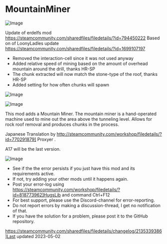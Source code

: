 # MountainMiner

![Image](https://i.imgur.com/buuPQel.png)

Update of erdelfs mod
https://steamcommunity.com/sharedfiles/filedetails/?id=794450222
Based on of LoonyLadles update
https://steamcommunity.com/sharedfiles/filedetails/?id=1699107197

- Removed the interaction-cell since it was not used anyway
- Added relative speed of mining based on the amount of overhead mountain around the drill, thanks HR-SP
- The chunk extracted will now match the stone-type of the roof, thanks HR-SP
- Added setting for how often chunks will spawn

![Image](https://i.imgur.com/pufA0kM.png)

	
![Image](https://i.imgur.com/Z4GOv8H.png)


This mod adds a Mountain Miner.
The mountain miner is a hand-operated machine used to mine out the area above the tunneling level. 
Allows for rock roof removal and produces chunks in the process.

Japanese Translation by http://steamcommunity.com/workshop/filedetails/?id=770291879] Proxyer .

A17 will be the last version.


![Image](https://i.imgur.com/PwoNOj4.png)



-  See if the the error persists if you just have this mod and its requirements active.
-  If not, try adding your other mods until it happens again.
-  Post your error-log using https://steamcommunity.com/workshop/filedetails/?id=818773962]HugsLib and command Ctrl+F12
-  For best support, please use the Discord-channel for error-reporting.
-  Do not report errors by making a discussion-thread, I get no notification of that.
-  If you have the solution for a problem, please post it to the GitHub repository.




https://steamcommunity.com/sharedfiles/filedetails/changelog/2135339386]Last updated 2023-05-02
